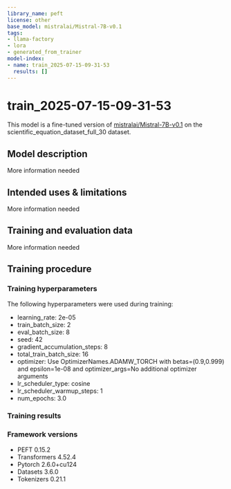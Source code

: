 ```yaml
---
library_name: peft
license: other
base_model: mistralai/Mistral-7B-v0.1
tags:
- llama-factory
- lora
- generated_from_trainer
model-index:
- name: train_2025-07-15-09-31-53
  results: []
---
```


<!-- This model card has been generated automatically according to the information the Trainer had access to. You
should probably proofread and complete it, then remove this comment. -->

# train_2025-07-15-09-31-53

This model is a fine-tuned version of [mistralai/Mistral-7B-v0.1](https://huggingface.co/mistralai/Mistral-7B-v0.1) on the scientific_equation_dataset_full_30 dataset.

## Model description

More information needed

## Intended uses & limitations

More information needed

## Training and evaluation data

More information needed

## Training procedure

### Training hyperparameters

The following hyperparameters were used during training:
- learning_rate: 2e-05
- train_batch_size: 2
- eval_batch_size: 8
- seed: 42
- gradient_accumulation_steps: 8
- total_train_batch_size: 16
- optimizer: Use OptimizerNames.ADAMW_TORCH with betas=(0.9,0.999) and epsilon=1e-08 and optimizer_args=No additional optimizer arguments
- lr_scheduler_type: cosine
- lr_scheduler_warmup_steps: 1
- num_epochs: 3.0

### Training results



### Framework versions

- PEFT 0.15.2
- Transformers 4.52.4
- Pytorch 2.6.0+cu124
- Datasets 3.6.0
- Tokenizers 0.21.1